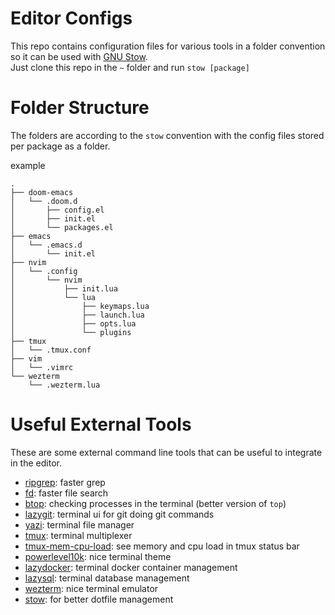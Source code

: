# Editor Configs
This repo contains configuration files for various tools in a folder convention so it can be used with [GNU Stow](https://www.gnu.org/software/stow/).<br>
Just clone this repo in the `~` folder and run `stow [package]`

# Folder Structure
The folders are according to the `stow` convention with the config files stored per package as a folder.<br>

example
``` text
.
├── doom-emacs
│   └── .doom.d
│       ├── config.el
│       ├── init.el
│       └── packages.el
├── emacs
│   └── .emacs.d
│       └── init.el
├── nvim
│   └── .config
│       └── nvim
│           ├── init.lua
│           └── lua
│               ├── keymaps.lua
│               ├── launch.lua
│               ├── opts.lua
│               └── plugins
├── tmux
│   └── .tmux.conf
├── vim
│   └── .vimrc
└── wezterm
    └── .wezterm.lua
```

# Useful External Tools
These are some external command line tools that can be useful to integrate in the editor.

- [ripgrep](https://github.com/BurntSushi/ripgrep): faster grep
- [fd](https://github.com/sharkdp/fd): faster file search
- [btop](https://github.com/aristocratos/btop): checking processes in the terminal (better version of `top`)
- [lazygit](https://github.com/jesseduffield/lazygit): terminal ui for git doing git commands
- [yazi](https://github.com/sxyazi/yazi): terminal file manager
- [tmux](https://github.com/tmux/tmux/wiki): terminal multiplexer
- [tmux-mem-cpu-load](https://github.com/thewtex/tmux-mem-cpu-load): see memory and cpu load in tmux status bar
- [powerlevel10k](https://github.com/romkatv/powerlevel10k): nice terminal theme
- [lazydocker](https://github.com/jesseduffield/lazydocker): terminal docker container management
- [lazysql](https://github.com/jorgerojas26/lazysql): terminal database management
- [wezterm](https://wezterm.org/): nice terminal emulator
- [stow](https://www.gnu.org/software/stow/): for better dotfile management

